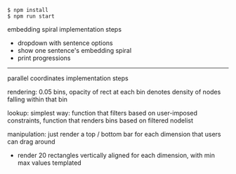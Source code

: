     $ npm install
    $ npm run start

embedding spiral implementation steps

- dropdown with sentence options
- show one sentence's embedding spiral
- print progressions

---

parallel coordinates implementation steps

rendering: 0.05 bins, opacity of rect at each bin denotes density of nodes falling within that bin

lookup:
simplest way: function that filters based on user-imposed constraints, function that renders bins based on filtered nodelist

manipulation: just render a top / bottom bar for each dimension that users can drag around

- render 20 rectangles vertically aligned for each dimension, with min max values templated
